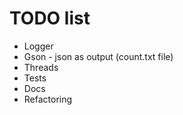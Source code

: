 # TODO list
- Logger
- Gson - json as output (count.txt file)
- Threads
- Tests
- Docs
- Refactoring
